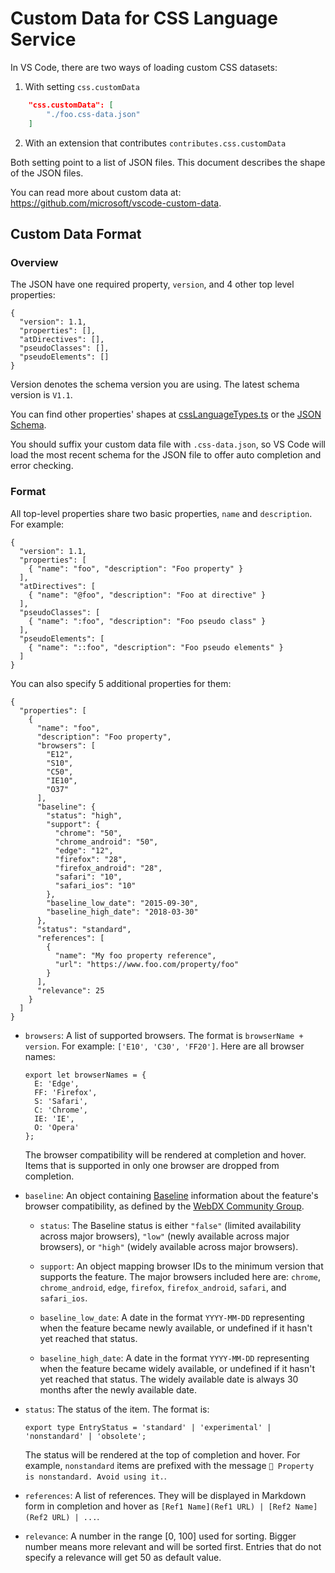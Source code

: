 # Custom Data for CSS Language Service

In VS Code, there are two ways of loading custom CSS datasets:

1. With setting `css.customData`
```json
    "css.customData": [
        "./foo.css-data.json"
    ]
```
2. With an extension that contributes `contributes.css.customData`

Both setting point to a list of JSON files. This document describes the shape of the JSON files.

You can read more about custom data at: https://github.com/microsoft/vscode-custom-data.

## Custom Data Format

### Overview

The JSON have one required property, `version`, and 4 other top level properties:

```jsonc
{
  "version": 1.1,
  "properties": [],
  "atDirectives": [],
  "pseudoClasses": [],
  "pseudoElements": []
}
```

Version denotes the schema version you are using. The latest schema version is `V1.1`.

You can find other properties' shapes at [cssLanguageTypes.ts](../src/cssLanguageTypes.ts) or the [JSON Schema](./customData.schema.json).

You should suffix your custom data file with `.css-data.json`, so VS Code will load the most recent schema for the JSON file to offer auto completion and error checking.

### Format

All top-level properties share two basic properties, `name` and `description`. For example:

```jsonc
{
  "version": 1.1,
  "properties": [
    { "name": "foo", "description": "Foo property" }
  ],
  "atDirectives": [
    { "name": "@foo", "description": "Foo at directive" }
  ],
  "pseudoClasses": [
    { "name": ":foo", "description": "Foo pseudo class" }
  ],
  "pseudoElements": [
    { "name": "::foo", "description": "Foo pseudo elements" }
  ]
}
```

You can also specify 5 additional properties for them:

```jsonc
{
  "properties": [
    {
      "name": "foo",
      "description": "Foo property",
      "browsers": [
        "E12",
        "S10",
        "C50",
        "IE10",
        "O37"
      ],
      "baseline": {
        "status": "high",
        "support": {
          "chrome": "50",
          "chrome_android": "50",
          "edge": "12",
          "firefox": "28",
          "firefox_android": "28",
          "safari": "10",
          "safari_ios": "10"
        },
        "baseline_low_date": "2015-09-30",
        "baseline_high_date": "2018-03-30"
      },
      "status": "standard",
      "references": [
        {
          "name": "My foo property reference",
          "url": "https://www.foo.com/property/foo"
        }
      ],
      "relevance": 25
    }
  ]
}
```

- `browsers`: A list of supported browsers. The format is `browserName + version`. For example: `['E10', 'C30', 'FF20']`. Here are all browser names:
  ```
  export let browserNames = {
    E: 'Edge',
    FF: 'Firefox',
    S: 'Safari',
    C: 'Chrome',
    IE: 'IE',
    O: 'Opera'
  };
  ```
  The browser compatibility will be rendered at completion and hover. Items that is supported in only one browser are dropped from completion.

- `baseline`: An object containing [Baseline](https://web-platform-dx.github.io/web-features/) information about the feature's browser compatibility, as defined by the [WebDX Community Group](https://web-platform-dx.github.io/web-features/webdx-cg/).

  - `status`: The Baseline status is either `"false"` (limited availability across major browsers), `"low"` (newly available across major browsers), or `"high"` (widely available across major browsers).

  - `support`: An object mapping browser IDs to the minimum version that supports the feature. The major browsers included here are: `chrome`, `chrome_android`, `edge`, `firefox`, `firefox_android`, `safari`, and `safari_ios`.

  - `baseline_low_date`: A date in the format `YYYY-MM-DD` representing when the feature became newly available, or undefined if it hasn't yet reached that status.

  - `baseline_high_date`: A date in the format `YYYY-MM-DD` representing when the feature became widely available, or undefined if it hasn't yet reached that status. The widely available date is always 30 months after the newly available date.

- `status`: The status of the item. The format is:
  ```
  export type EntryStatus = 'standard' | 'experimental' | 'nonstandard' | 'obsolete';
  ```
  The status will be rendered at the top of completion and hover. For example, `nonstandard` items are prefixed with the message `🚨️ Property is nonstandard. Avoid using it.`.

- `references`: A list of references. They will be displayed in Markdown form in completion and hover as `[Ref1 Name](Ref1 URL) | [Ref2 Name](Ref2 URL) | ...`.

- `relevance`: A number in the range [0, 100] used for sorting. Bigger number means more relevant and will be sorted first. Entries that do not specify a relevance will get 50 as default value.
